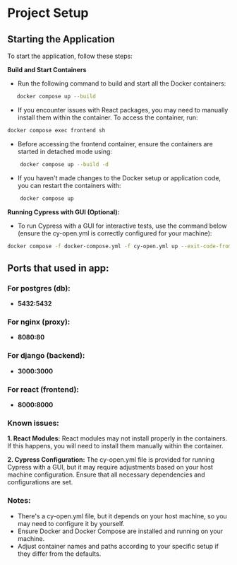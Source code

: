# Project Setup

## Starting the Application

To start the application, follow these steps:

**Build and Start Containers**

- Run the following command to build and start all the Docker containers:

```sh
   docker compose up --build
```

- If you encounter issues with React packages, you may need to manually install them within the container.
To access the container, run:

```sh
docker compose exec frontend sh
```

- Before accessing the frontend container, ensure the containers are started in detached mode using:

```sh
    docker compose up --build -d
```

- If you haven't made changes to the Docker setup or application code, you can restart the containers with:

```sh
    docker compose up
```

**Running Cypress with GUI (Optional):**

- To run Cypress with a GUI for interactive tests, use the command below 
(ensure the cy-open.yml is correctly configured for your machine):
```sh
docker compose -f docker-compose.yml -f cy-open.yml up --exit-code-from cypress --build
```


## Ports that used in app:

### For postgres (db):

- **5432:5432**

### For nginx (proxy):

- **8080:80**

### For django (backend):

- **3000:3000**

### For react (frontend):

- **8000:8000**

### Known issues:

**1. React Modules:** React modules may not install properly in the containers. If this happens,
   you will need to install them manually within the container.

**2. Cypress Configuration:** The cy-open.yml file is provided for running Cypress with a GUI, but it may
require adjustments based on your host machine configuration. Ensure that all necessary dependencies and configurations
are set.

### Notes:

- There's a cy-open.yml file, but it depends on your host machine, so you may need to configure it by yourself.
- Ensure Docker and Docker Compose are installed and running on your machine.
- Adjust container names and paths according to your specific setup if they differ from the defaults.